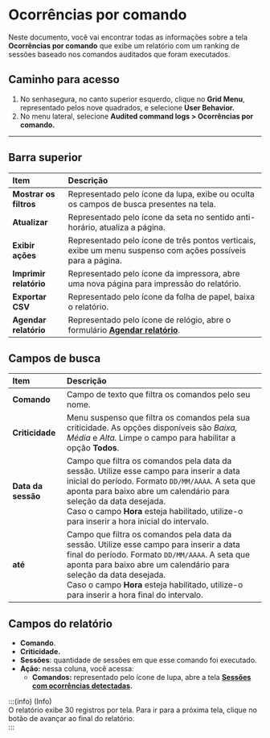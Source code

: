 # Ocorrências por comando

Neste documento, você vai encontrar todas as informações sobre a tela **Ocorrências por comando** que exibe um relatório com um ranking de sessões baseado nos comandos auditados que foram executados.

## **Caminho para acesso**

1. No senhasegura, no canto superior esquerdo, clique no **Grid Menu**, representado pelos nove quadrados, e selecione **User Behavior.**  
2. No menu lateral, selecione **Audited command logs > Ocorrências por comando.**
***

## **Barra superior**

| Item | Descrição |
| :---- | :---- |
| **Mostrar os filtros** | Representado pelo ícone da lupa, exibe ou oculta os campos de busca presentes na tela. |
| **Atualizar** | Representado pelo ícone da seta no sentido anti-horário, atualiza a página. |
| **Exibir ações** | Representado pelo ícone de três pontos verticais, exibe um menu suspenso com ações possíveis para a página. |
| **Imprimir relatório** | Representado pelo ícone da impressora, abre uma nova página para impressão do relatório. |
| **Exportar CSV** | Representado pelo ícone da folha de papel, baixa o relatório. |
| **Agendar relatório** | Representado pelo ícone de relógio, abre o formulário [**Agendar relatório**](/v3-33/docs/pt/general-information-how-to-issue-download-and-schedule-device-reports). |

## **Campos de busca**

| Item | Descrição |
| :---- | :---- |
| **Comando** | Campo de texto que filtra os comandos pelo seu nome. |
| **Criticidade** | Menu suspenso que filtra os comandos pela sua criticidade. As opções disponíveis são *Baixa, Média* e *Alta.* Limpe o campo para habilitar a opção **Todos**. |
| **Data da sessão** | Campo que filtra os comandos pela data da sessão. Utilize esse campo para inserir a data inicial do período. Formato `DD/MM/AAAA`. A seta que aponta para baixo abre um calendário para seleção da data desejada. <br>Caso o campo **Hora** esteja habilitado, utilize-o para inserir a hora inicial do intervalo. |
| **até** | Campo que filtra os comandos pela data da sessão. Utilize esse campo para inserir a data final do período. Formato `DD/MM/AAAA`. A seta que aponta para baixo abre um calendário para seleção da data desejada. <br>Caso o campo **Hora** esteja habilitado, utilize-o para inserir a hora final do intervalo. |

## **Campos do relatório**

* **Comando**.  
* **Criticidade.**  
* **Sessões**: quantidade de sessões em que esse comando foi executado.  
* **Ação:** nessa coluna, você acessa:  
  * **Comandos:** representado pelo ícone de lupa, abre a tela **[Sessões com ocorrências detectadas](/v3-33/docs/pt/sessions-with-occurrences-detected).**  
      
    

:::(info) (Info)  
O relatório exibe 30 registros por tela. Para ir para a próxima tela, clique no botão de avançar ao final do relatório.  
:::